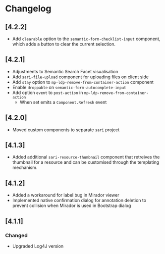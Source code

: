 # Changelog

## [4.2.2]

- Add `clearable` option to the `semantic-form-checklist-input` component, which adds a button to clear the current selection.
## [4.2.1]

- Adjustments to Semantic Search Facet visualisation
- Add `sari-file-upload` component for uploading files on client side
- Add `stay` option to `mp-ldp-remove-from-container-action` component
- Enable `droppable` on `semantic-form-autocomplete-input`
- Add option `event` to `post-action` in `mp-ldp-remove-from-container-action`
    - When set emits a `Component.Refresh` event
## [4.2.0]

- Moved custom components to separate `sari` project
## [4.1.3]

- Added additional `sari-resource-thumbnail` component that retreives the thumbnail for a resource and can be customised through the templating mechanism.
## [4.1.2]

- Added a workaround for label bug in Mirador viewer
- Implemented native confirmation dialog for annotation deletion to prevent collision when Mirador is used in Bootstrap dialog

## [4.1.1]

### Changed

- Upgraded Log4J version